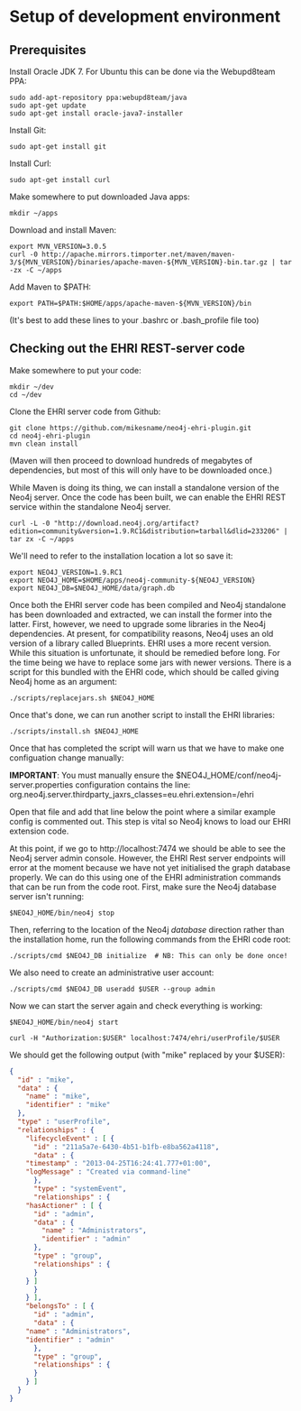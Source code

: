 # Setup of development environment

## Prerequisites

Install Oracle JDK 7. For Ubuntu this can be done via the Webupd8team PPA:

	sudo add-apt-repository ppa:webupd8team/java
	sudo apt-get update
	sudo apt-get install oracle-java7-installer 

Install Git:

	sudo apt-get install git

Install Curl:

	sudo apt-get install curl

Make somewhere to put downloaded Java apps:

	mkdir ~/apps

Download and install Maven:

	export MVN_VERSION=3.0.5
	curl -0 http://apache.mirrors.timporter.net/maven/maven-3/${MVN_VERSION}/binaries/apache-maven-${MVN_VERSION}-bin.tar.gz | tar -zx -C ~/apps

Add Maven to $PATH:

	export PATH=$PATH:$HOME/apps/apache-maven-${MVN_VERSION}/bin

(It's best to add these lines to your .bashrc or .bash_profile file too)


## Checking out the EHRI REST-server code

Make somewhere to put your code:

	mkdir ~/dev
	cd ~/dev

Clone the EHRI server code from Github:

	git clone https://github.com/mikesname/neo4j-ehri-plugin.git
	cd neo4j-ehri-plugin
	mvn clean install

(Maven will then proceed to download hundreds of megabytes of dependencies, but most of this will only have to be downloaded once.)

While Maven is doing its thing, we can install a standalone version of the Neo4j server. Once the code has been built, we can enable the EHRI REST service within the standalone Neo4j server.

	curl -L -0 "http://download.neo4j.org/artifact?edition=community&version=1.9.RC1&distribution=tarball&dlid=233206" | tar zx -C ~/apps
	
We'll need to refer to the installation location a lot so save it:

	export NEO4J_VERSION=1.9.RC1
	export NEO4J_HOME=$HOME/apps/neo4j-community-${NEO4J_VERSION}
	export NEO4J_DB=$NEO4J_HOME/data/graph.db

Once both the EHRI server code has been compiled and Neo4j standalone has been downloaded and extracted, we can install the former into the latter. First, however, we need to upgrade some libraries in the Neo4j dependencies. At present, for compatibility reasons, Neo4j uses an old version of a library called Blueprints. EHRI uses a more recent version. While this situation is unfortunate, it should be remedied before long. For the time being we have to replace some jars with newer versions. There is a script for this bundled with the EHRI code, which should be called giving Neo4j home as an argument:

	./scripts/replacejars.sh $NEO4J_HOME

Once that's done, we can run another script to install the EHRI libraries:

	./scripts/install.sh $NEO4J_HOME

Once that has completed the script will warn us that we have to make one configuation change manually:

**IMPORTANT**: You must manually ensure the $NEO4J_HOME/conf/neo4j-server.properties configuration contains the line:
   org.neo4j.server.thirdparty_jaxrs_classes=eu.ehri.extension=/ehri

Open that file and add that line below the point where a similar example config is commented out. This step is vital so Neo4j knows to load our EHRI extension code.

At this point, if we go to http://localhost:7474 we should be able to see the Neo4j server admin console. However, the EHRI Rest server endpoints will error at the moment because we have not yet initialised the graph database properly. We can do this using one of the EHRI administration commands that can be run from the code root. First, make sure the Neo4j database server isn't running:

	$NEO4J_HOME/bin/neo4j stop

Then, referring to the location of the Neo4j _database_ direction rather than the installation home, run the following commands from the EHRI code root:

	./scripts/cmd $NEO4J_DB initialize  # NB: This can only be done once!

We also need to create an administrative user account:

	./scripts/cmd $NEO4J_DB useradd $USER --group admin

Now we can start the server again and check everything is working:

	$NEO4J_HOME/bin/neo4j start

	curl -H "Authorization:$USER" localhost:7474/ehri/userProfile/$USER

We should get the following output (with "mike" replaced by your $USER):

```json
{
  "id" : "mike",
  "data" : {
    "name" : "mike",
    "identifier" : "mike"
  },
  "type" : "userProfile",
  "relationships" : {
    "lifecycleEvent" : [ {
      "id" : "211a5a7e-6430-4b51-b1fb-e8ba562a4118",
      "data" : {
    "timestamp" : "2013-04-25T16:24:41.777+01:00",
    "logMessage" : "Created via command-line"
      },
      "type" : "systemEvent",
      "relationships" : {
    "hasActioner" : [ {
      "id" : "admin",
      "data" : {
        "name" : "Administrators",
        "identifier" : "admin"
      },
      "type" : "group",
      "relationships" : {
      }
    } ]
      }
    } ],
    "belongsTo" : [ {
      "id" : "admin",
      "data" : {
    "name" : "Administrators",
    "identifier" : "admin"
      },
      "type" : "group",
      "relationships" : {
      }
    } ]
  }
}
```